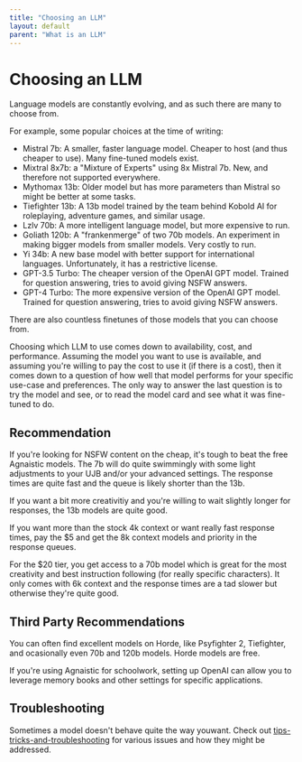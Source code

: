 ```yaml
---
title: "Choosing an LLM"
layout: default
parent: "What is an LLM"
---
```


# Choosing an LLM

Language models are constantly evolving, and as such there are many to choose from.  

For example, some popular choices at the time of writing:

* Mistral 7b: A smaller, faster language model.  Cheaper to host (and thus cheaper to use).  Many fine-tuned models exist.
* Mixtral 8x7b: a "Mixture of Experts" using 8x Mistral 7b.  New, and therefore not supported everywhere.
* Mythomax 13b: Older model but has more parameters than Mistral so might be better at some tasks.
* Tiefighter 13b: A 13b model trained by the team behind Kobold AI for roleplaying, adventure games, and similar usage.
* Lzlv 70b: A more intelligent language model, but more expensive to run.
* Goliath 120b: A "frankenmerge" of two 70b models.  An experiment in making bigger models from smaller models.  Very costly to run.
* Yi 34b: A new base model with better support for international languages.  Unfortunately, it has a restrictive license.
* GPT-3.5 Turbo: The cheaper version of the OpenAI GPT model.  Trained for question answering, tries to avoid giving NSFW answers.
* GPT-4 Turbo: The more expensive version of the OpenAI GPT model.  Trained for question answering, tries to avoid giving NSFW answers.

There are also countless finetunes of those models that you can choose from.

Choosing which LLM to use comes down to availability, cost, and performance.  Assuming the model you want to use is available, and assuming you're willing to pay the cost to use it (if there is a cost), then it comes down to a question of how well that model performs for your specific use-case and preferences.  The only way to answer the last question is to try the model and see, or to read the model card and see what it was fine-tuned to do.

## Recommendation

If you're looking for NSFW content on the cheap, it's tough to beat the free Agnaistic models.  The 7b will do quite swimmingly with some light adjustments to your UJB and/or your advanced settings.  The response times are quite fast and the queue is likely shorter than the 13b.

If you want a bit more creativitiy and you're willing to wait slightly longer for responses, the 13b models are quite good.

If you want more than the stock 4k context or want really fast response times, pay the $5 and get the 8k context models and priority in the response queues.

For the $20 tier, you get access to a 70b model which is great for the most creativity and best instruction following (for really specific characters).  It only comes with 6k context and the response times are a tad slower but otherwise they're quite good.

## Third Party Recommendations

You can often find excellent models on Horde, like Psyfighter 2, Tiefighter, and ocasionally even 70b and 120b models.  Horde models are free.

If you're using Agnaistic for schoolwork, setting up OpenAI can allow you to leverage memory books and other settings for specific applications.

## Troubleshooting
Sometimes a model doesn't behave quite the way youwant.  Check out [tips-tricks-and-troubleshooting](/docs/tips-tricks-and-troubleshooting) for various issues and how they might be addressed.
